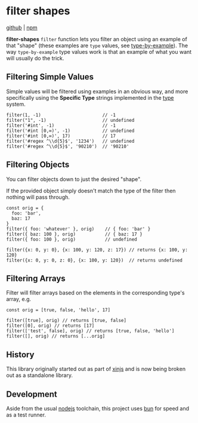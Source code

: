 # filter shapes

[github](https://github.com/tonioloewald/filter-shapes) | [npm](https://www.npmjs.com/package/filter-shapes)

**filter-shapes** `filter` function lets you filter an object using an example of that "shape" (these
examples are `type` values, see [type-by-example](https://github.com/tonioloewald/type-by-example)). 
The way `type-by-example` type values work is that an example of what you want will usually do the trick.

## Filtering Simple Values

Simple values will be filtered using examples in an obvious way, and more specifically
using the **Specific Type** strings implemented in the [type](./type-by-example) system.

    filter(1, -1)                       // -1
    filter("1", -1)                     // undefined
    filter('#int', -1)                  // -1
    filter('#int [0,∞)', -1)            // undefined
    filter('#int [0,∞)', 17)            // 17
    filter('#regex ^\\d{5}$', '1234')   // undefined
    filter('#regex ^\\d{5}$', '90210')  // '90210'

## Filtering Objects

You can filter objects down to just the desired "shape".

If the provided object simply doesn't match the type of the filter then nothing 
will pass through.

    const orig = {
      foo: 'bar',
      baz: 17
    }
    filter({ foo: 'whatever' }, orig)    // { foo: 'bar' }
    filter({ baz: 100 }, orig)           // { baz: 17 }
    filter({ foo: 100 }, orig)           // undefined

    filter({x: 0, y: 0}, {x: 100, y: 120, z: 17}) // returns {x: 100, y: 120}
    filter({x: 0, y: 0, z: 0}, {x: 100, y: 120})  // returns undefined

## Filtering Arrays

Filter will filter arrays based on the elements in the
corresponding type's array, e.g.

    const orig = [true, false, 'hello', 17]

    filter([true], orig) // returns [true, false]
    filter([0], orig) // returns [17]
    filter(['test', false], orig) // returns [true, false, 'hello']
    filter([], orig) // returns [...orig]

## History

This library originally started out as part of [xinjs](https://xinjs.net) and is now being broken out as a standalone library.

## Development

Aside from the usual [nodejs](https://node.js) toolchain, this project uses [bun](https://bun.sh) for speed and as a test runner.
